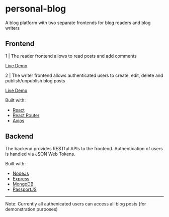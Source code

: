 # personal-blog

A blog platform with two separate frontends for blog readers and blog writers

## Frontend

1 | The reader frontend allows to read posts and add comments

[Live Demo](https://personal-blog-visitor.web.app/)

2 | The writer frontend allows authenticated users to create, edit, delete and publish/unpublish blog posts

[Live Demo](https://personal-blog-author.web.app/)

Built with:

- [React](https://reactjs.org/)
- [React Router](https://reactrouter.com/en/main)
- [Axios](https://axios-http.com/docs/intro)

## Backend

The backend provides RESTful APIs to the frontend. Authentication of users is handled via JSON Web Tokens.

Built with:

- [NodeJs](https://nodejs.org/en/)
- [Express](https://expressjs.com/)
- [MongoDB](https://www.mongodb.com/)
- [PassportJS](https://www.passportjs.org/)

---

Note: Currently all authenicated users can access all blog posts (for demonstration purposes)
